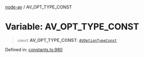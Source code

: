 [node-av](../globals.md) / AV\_OPT\_TYPE\_CONST

# Variable: AV\_OPT\_TYPE\_CONST

> `const` **AV\_OPT\_TYPE\_CONST**: [`AVOptionTypeConst`](../type-aliases/AVOptionTypeConst.md)

Defined in: [constants.ts:980](https://github.com/seydx/av/blob/f8631fc881b394300b1479f511d55cf1c370a87f/src/constants/constants.ts#L980)
